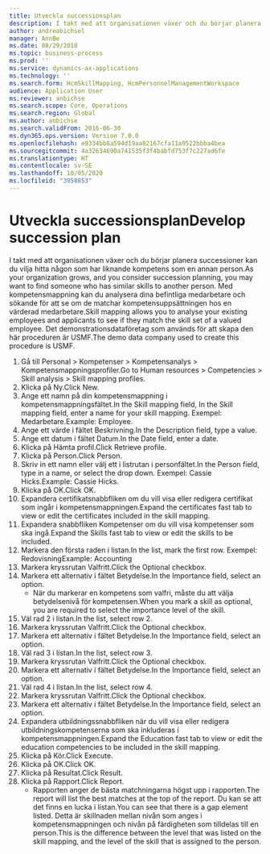 ```yaml
---
title: Utveckla successionsplan
description: I takt med att organisationen växer och du börjar planera successioner kan du vilja hitta någon som har liknande kompetens som en annan person.
author: andreabichsel
manager: AnnBe
ms.date: 08/29/2018
ms.topic: business-process
ms.prod: ''
ms.service: dynamics-ax-applications
ms.technology: ''
ms.search.form: HcmSkillMapping, HcmPersonnelManagementWorkspace
audience: Application User
ms.reviewer: anbichse
ms.search.scope: Core, Operations
ms.search.region: Global
ms.author: anbichse
ms.search.validFrom: 2016-06-30
ms.dyn365.ops.version: Version 7.0.0
ms.openlocfilehash: e9334bb8a594d19aa82167cfa11a9522bbba4bea
ms.sourcegitcommit: 4a32634690a741535f3f4babfd753f7c227ad6fe
ms.translationtype: HT
ms.contentlocale: sv-SE
ms.lasthandoff: 10/05/2020
ms.locfileid: "3958853"
---
```

# <a name="develop-succession-plan"></a><span data-ttu-id="89940-103">Utveckla successionsplan</span><span class="sxs-lookup"><span data-stu-id="89940-103">Develop succession plan</span></span>



<span data-ttu-id="89940-104">I takt med att organisationen växer och du börjar planera successioner kan du vilja hitta någon som har liknande kompetens som en annan person.</span><span class="sxs-lookup"><span data-stu-id="89940-104">As your organization grows, and you consider succession planning, you may want to find someone who has similar skills to another person.</span></span>  <span data-ttu-id="89940-105">Med kompetensmappning kan du analysera dina befintliga medarbetare och sökande för att se om de matchar kompetensuppsättningen hos en värderad medarbetare.</span><span class="sxs-lookup"><span data-stu-id="89940-105">Skill mapping allows you to analyse your existing employees and applicants to see if they match the skill set of a valued employee.</span></span> <span data-ttu-id="89940-106">Det demonstrationsdataföretag som används för att skapa den här proceduren är USMF.</span><span class="sxs-lookup"><span data-stu-id="89940-106">The demo data company used to create this procedure is USMF.</span></span>

1. <span data-ttu-id="89940-107">Gå till Personal > Kompetenser > Kompetensanalys > Kompetensmappningsprofiler.</span><span class="sxs-lookup"><span data-stu-id="89940-107">Go to Human resources > Competencies > Skill analysis > Skill mapping profiles.</span></span>
2. <span data-ttu-id="89940-108">Klicka på Ny.</span><span class="sxs-lookup"><span data-stu-id="89940-108">Click New.</span></span>
3. <span data-ttu-id="89940-109">Ange ett namn på din kompetensmappning i kompetensmappningsfältet.</span><span class="sxs-lookup"><span data-stu-id="89940-109">In the Skill mapping field, In the Skill mapping field, enter a name for your skill mapping.</span></span>  <span data-ttu-id="89940-110">Exempel: Medarbetare.</span><span class="sxs-lookup"><span data-stu-id="89940-110">Example: Employee.</span></span>
4. <span data-ttu-id="89940-111">Ange ett värde i fältet Beskrivning.</span><span class="sxs-lookup"><span data-stu-id="89940-111">In the Description field, type a value.</span></span>
5. <span data-ttu-id="89940-112">Ange ett datum i fältet Datum.</span><span class="sxs-lookup"><span data-stu-id="89940-112">In the Date field, enter a date.</span></span>
6. <span data-ttu-id="89940-113">Klicka på Hämta profil.</span><span class="sxs-lookup"><span data-stu-id="89940-113">Click Retrieve profile.</span></span>
7. <span data-ttu-id="89940-114">Klicka på Person.</span><span class="sxs-lookup"><span data-stu-id="89940-114">Click Person.</span></span>
8. <span data-ttu-id="89940-115">Skriv in ett namn eller välj ett i listrutan i personfältet.</span><span class="sxs-lookup"><span data-stu-id="89940-115">In the Person field, type in a name, or select the drop down.</span></span>  <span data-ttu-id="89940-116">Exempel: Cassie Hicks.</span><span class="sxs-lookup"><span data-stu-id="89940-116">Example: Cassie Hicks.</span></span>
9. <span data-ttu-id="89940-117">Klicka på OK.</span><span class="sxs-lookup"><span data-stu-id="89940-117">Click OK.</span></span>
10. <span data-ttu-id="89940-118">Expandera certifikatsnabbfliken om du vill visa eller redigera certifikat som ingår i kompetensmappningen.</span><span class="sxs-lookup"><span data-stu-id="89940-118">Expand the certificates fast tab to view or edit the certificates included in the skill mapping.</span></span>
11. <span data-ttu-id="89940-119">Expandera snabbfliken Kompetenser om du vill visa kompetenser som ska ingå.</span><span class="sxs-lookup"><span data-stu-id="89940-119">Expand the Skills fast tab to view or edit the skills to be included.</span></span>
12. <span data-ttu-id="89940-120">Markera den första raden i listan.</span><span class="sxs-lookup"><span data-stu-id="89940-120">In the list, mark the first row.</span></span>  <span data-ttu-id="89940-121">Exempel: Redovisning</span><span class="sxs-lookup"><span data-stu-id="89940-121">Example:  Accounting</span></span>
13. <span data-ttu-id="89940-122">Markera kryssrutan Valfritt.</span><span class="sxs-lookup"><span data-stu-id="89940-122">Click the Optional checkbox.</span></span>
14. <span data-ttu-id="89940-123">Markera ett alternativ i fältet Betydelse.</span><span class="sxs-lookup"><span data-stu-id="89940-123">In the Importance field, select an option.</span></span>
    * <span data-ttu-id="89940-124">När du markerar en kompetens som valfri, måste du att välja betydelsenivå för kompetensen.</span><span class="sxs-lookup"><span data-stu-id="89940-124">When you mark a skill as optional, you are required to select the importance level of the skill.</span></span>  
15. <span data-ttu-id="89940-125">Väl rad 2 i listan.</span><span class="sxs-lookup"><span data-stu-id="89940-125">In the list, select row 2.</span></span>
16. <span data-ttu-id="89940-126">Markera kryssrutan Valfritt.</span><span class="sxs-lookup"><span data-stu-id="89940-126">Click the Optional checkbox.</span></span>
17. <span data-ttu-id="89940-127">Markera ett alternativ i fältet Betydelse.</span><span class="sxs-lookup"><span data-stu-id="89940-127">In the Importance field, select an option.</span></span>
18. <span data-ttu-id="89940-128">Väl rad 3 i listan.</span><span class="sxs-lookup"><span data-stu-id="89940-128">In the list, select row 3.</span></span>
19. <span data-ttu-id="89940-129">Markera kryssrutan Valfritt.</span><span class="sxs-lookup"><span data-stu-id="89940-129">Click the Optional checkbox.</span></span>
20. <span data-ttu-id="89940-130">Markera ett alternativ i fältet Betydelse.</span><span class="sxs-lookup"><span data-stu-id="89940-130">In the Importance field, select an option.</span></span>
21. <span data-ttu-id="89940-131">Väl rad 4 i listan.</span><span class="sxs-lookup"><span data-stu-id="89940-131">In the list, select row 4.</span></span>
22. <span data-ttu-id="89940-132">Markera kryssrutan Valfritt.</span><span class="sxs-lookup"><span data-stu-id="89940-132">Click the Optional checkbox.</span></span>
23. <span data-ttu-id="89940-133">Markera ett alternativ i fältet Betydelse.</span><span class="sxs-lookup"><span data-stu-id="89940-133">In the Importance field, select an option.</span></span>
24. <span data-ttu-id="89940-134">Expandera utbildningssnabbfliken när du vill visa eller redigera utbildningskompetenserna som ska inkluderas i kompetensmappningen.</span><span class="sxs-lookup"><span data-stu-id="89940-134">Expand the Education fast tab to view or edit the education competencies to be included in the skill mapping.</span></span>
25. <span data-ttu-id="89940-135">Klicka på Kör.</span><span class="sxs-lookup"><span data-stu-id="89940-135">Click Execute.</span></span>
26. <span data-ttu-id="89940-136">Klicka på OK.</span><span class="sxs-lookup"><span data-stu-id="89940-136">Click OK.</span></span>
27. <span data-ttu-id="89940-137">Klicka på Resultat.</span><span class="sxs-lookup"><span data-stu-id="89940-137">Click Result.</span></span>
28. <span data-ttu-id="89940-138">Klicka på Rapport.</span><span class="sxs-lookup"><span data-stu-id="89940-138">Click Report.</span></span>
    * <span data-ttu-id="89940-139">Rapporten anger de bästa matchningarna högst upp i rapporten.</span><span class="sxs-lookup"><span data-stu-id="89940-139">The report will list the best matches at the top of the report.</span></span>  <span data-ttu-id="89940-140">Du kan se att det finns en lucka i listan.</span><span class="sxs-lookup"><span data-stu-id="89940-140">You can see that there is a gap element listed.</span></span>  <span data-ttu-id="89940-141">Detta är skillnaden mellan nivån som anges i kompetensmappningen och nivån på färdigheten som tilldelas till en person.</span><span class="sxs-lookup"><span data-stu-id="89940-141">This is the difference between the level that was listed on the skill mapping, and the level of the skill that is assigned to the person.</span></span>  

